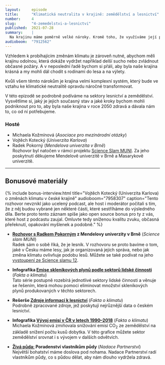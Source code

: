 ```yaml
---
layout:     episode
title:      "Klimatická neutralita v krajině: zemědělství a lesnictví"
number:     4
slug:       "4-zemedelstvi-a-lesnictvi"
published:  2021-07-28
summary:    |
  Na krajinu máme poměrně velké nároky. Kromě toho, že využíváme její produkční funkci, tedy například v ní pěstujeme obilí či využíváme dřevo z lesů, byli bychom rádi, kdyby krajina byla také zdravá a pomáhala nám pohlcovat skleníkové plyny.
audioboom:  "7912562"
---
```

Vzhledem k probíhajícím změnám klimatu je zároveň nutné, abychom měli krajinu odolnou, která dokáže vydržet například delší sucho nebo zvládnout občasné požáry. A v neposlední řadě bychom si přáli, aby byla naše krajina krásná a my mohli dál chodit s rodinami do lesa a na výlety.

Kvůli všem těmto nárokům je krajina velmi komplexní systém, který bude ve vztahu ke klimatické neutralitě opravdu náročné transformovat.

V této epizodě se podrobně podíváme na sektory lesnictví a zemědělství. Vysvětlíme si, jaký je jejich současný stav a jaké kroky bychom mohli podniknout pro to, aby byla naše krajina v roce 2050 zdravá a dávala nám to, co od ní potřebujeme.

### Hosté

* Michaela Kožmínová (_Asociace pro mezinárodní otázky_)
* Vojtěch Kotecký (_Univerzita Karlova_)
* Radek Pokorný (_Mendelova univerzita v Brně_)  
  Rozhovor byl natočen v rámci projektu [Science Slam MUNI](https://scienceslam.muni.cz/). Za jeho poskytnutí děkujeme Mendelově univerzitě v Brně a Masarykově univerzitě.

---

## Bonusové materiály

<div class="bonus-material" markdown="1">

{% include bonus-interview.html
  title="Vojtěch Kotecký (Univerzita Karlova) o změnách klimatu v české krajině"
  audioboom="7958307"
  caption="Tento rozhovor nevznikl jako ucelený podcast, ale host i moderátor počítali s tím, že z něj budou vybrané jen některé části, které sestříháme do výsledného díla. Berte proto tento záznam spíše jako open source bonus pro ty z vás, které host z podcastu zaujal. Omluvte tedy sníženou kvalitu zvuku, občasná přeřeknutí, opakování myšlenek a podobně."
%}

* **[Rozhovor s Radkem Pokorným](https://soundcloud.com/scienceslammuni/ss12-05-radek-pokorny-share) z Mendelovy univerzity v Brně** (_Science slam MUNI_)  
  Radek sám o sobě říká, že je lesník. V rozhovoru se proto bavíme o tom, jaké v Česku máme lesy, jak je organizovaná jejich správa, nebo jak změna klimatu ovlivňuje podobu lesů. Můžete se také podívat na jeho [vystoupení ze Science slamu 12](https://www.youtube.com/watch?v=Kj94x3CrcdQ).

* **Infografika [Emise skleníkových plynů podle sektorů lidské činnosti](https://faktaoklimatu.cz/infografiky/emise-cr-detail)** (_Fakta o klimatu_)  
  Tato série postupně rozebírá jednotlivé sektory lidské činnosti a věnuje se řešením, která mohou pomoci eliminovat množství skleníkových plynů produkovaných v těchto sektorech.

* **Rešerše [Zdroje informací k lesnictví](https://faktaoklimatu.cz/studie/2021-reserse-lesy-cr)** (_Fakta o klimatu_)  
  Podrobně zpracované zdroje, jež poskytují nejrůznější data o českém lesnictví.

* **Infografika [Vývoj emisí v ČR v letech 1990–2018](https://faktaoklimatu.cz/infografiky/emise-cr-vyvoj)** (_Fakta o klimatu_)  
  Michaela Kožmínová zmiňovala snižování emisí CO<sub>2</sub> ze zemědělství na základě snížení počtu kusů dobytka. V této grafice můžete sektor zemědělství srovnat i s vývojem v dalších odvětvích.

* **[Živá půda:](https://www.ziva-puda.cz/) Poradenství vlastníkům půdy** (_Nadace Partnerství_)  
  Největší bohatství máme doslova pod nohama. Nadace Partnerství radí vlastníkům půdy, co s půdou dělat, aby nám dlouho vydržela zdravá.

</div>
